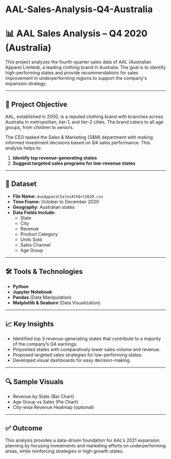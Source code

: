 # AAL-Sales-Analysis-Q4-Australia
# 📊 AAL Sales Analysis – Q4 2020 (Australia)

This project analyzes the fourth-quarter sales data of AAL (Australian Apparel Limited), a leading clothing brand in Australia. The goal is to identify high-performing states and provide recommendations for sales improvement in underperforming regions to support the company's expansion strategy.

---

## 🧾 Project Objective

AAL, established in 2000, is a reputed clothing brand with branches across Australia in metropolitan, tier-1, and tier-2 cities. The brand caters to all age groups, from children to seniors.

The CEO tasked the Sales & Marketing (S&M) department with making informed investment decisions based on Q4 sales performance. This analysis helps to:

1. **Identify top revenue-generating states**
2. **Suggest targeted sales programs for low-revenue states**

---

## 📂 Dataset

- **File Name:** `AusApparalSales4thQrt2020.csv`
- **Time Frame:** October to December 2020
- **Geography:** Australian states
- **Data Fields Include:**  
  - State  
  - City  
  - Revenue  
  - Product Category  
  - Units Sold  
  - Sales Channel  
  - Age Group  

---

## 🛠️ Tools & Technologies

- **Python**
- **Jupyter Notebook**
- **Pandas** (Data Manipulation)
- **Matplotlib & Seaborn** (Data Visualization)

---

## 📈 Key Insights

- Identified top 3 revenue-generating states that contribute to a majority of the company’s Q4 earnings.
- Pinpointed states with comparatively lower sales volume and revenue.
- Proposed targeted sales strategies for low-performing states.
- Developed visual dashboards for easy decision-making.

---

## 🔍 Sample Visuals

- Revenue by State (Bar Chart)
- Age Group vs Sales (Pie Chart)
- City-wise Revenue Heatmap (optional)

---

## ✅ Outcome

This analysis provides a data-driven foundation for AAL’s 2021 expansion planning by focusing investments and marketing efforts on underperforming areas, while reinforcing strategies in high-growth states.
